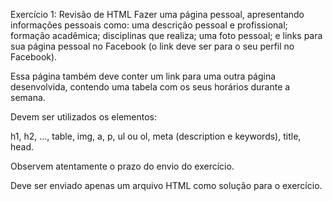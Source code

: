 Exercício 1: Revisão de HTML
Fazer uma página pessoal, apresentando informações pessoais como: uma descrição pessoal e profissional; formação acadêmica; disciplinas que realiza; uma foto pessoal; e links para sua página pessoal no Facebook (o link deve ser para o seu perfil no Facebook).

Essa página também deve conter um link para uma outra página desenvolvida, contendo uma tabela com os seus horários durante a semana.

Devem ser utilizados os elementos:

h1, h2, ..., table, img, a, p, ul ou ol, meta (description e keywords), title, head.

Observem atentamente o prazo do envio do exercício.

Deve ser enviado apenas um arquivo HTML como solução para o exercício.
